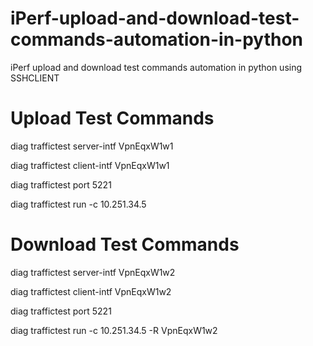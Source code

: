 # iPerf-upload-and-download-test-commands-automation-in-python
iPerf upload and download test commands automation in python using SSHCLIENT

# Upload Test Commands
diag traffictest server-intf VpnEqxW1w1

diag traffictest client-intf VpnEqxW1w1

diag traffictest port 5221

diag traffictest run -c 10.251.34.5



# Download Test Commands
diag traffictest server-intf VpnEqxW1w2

diag traffictest client-intf VpnEqxW1w2

diag traffictest port 5221

diag traffictest run -c 10.251.34.5 -R VpnEqxW1w2

